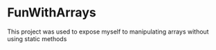 # FunWithArrays
This project was used to expose myself to manipulating arrays without using static methods
